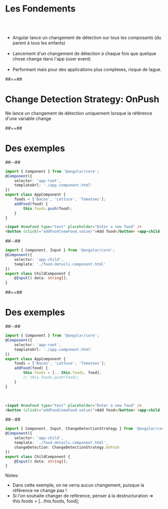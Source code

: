 <!-- .slide -->

# Les Fondements

<br><br>

-   Angular lance un changement de détection sur tous les composants (du parent à tous les enfants)<br><br>
-   Lancement d'un changement de détection à chaque fois que quelque chose change dans l'app (user event)<br><br>
-   Performant mais pour des applications plus complexes, risque de lague.
    <br>

##==##

<!-- .slide: class="full-center" -->

# Change Detection Strategy: OnPush

Ne lance un changement de détection uniquement lorsque la référence d'une variable change

<!-- .element: class=ïmportant" -->

##==##

<!-- .slide: class="two-column-layout" -->

# Des exemples

##--##

<!-- .slide: class="with-code inconsolata" -->

```typescript
import { Component } from '@angular/core';
@Component({
    selector: 'app-root',
    templateUrl: './app.component.html'
})
export class AppComponent {
    foods = ['Bacon', 'Lettuce', 'Tomatoes'];
    addFood(food) {
        this.foods.push(food);
    }
}
```

<!-- .element: class="medium-code" -->

```html
<input #newFood type="text" placeholder="Enter a new food" />
<button (click)="addFood(newFood.value)">Add food</button> <app-child [data]="foods"></app-child>
```

<!-- .element: class="medium-code" -->

##--##

<!-- .slide: class="with-code inconsolata" -->

```typescript
import { Component, Input } from '@angular/core';
@Component({
    selector: 'app-child',
    template: './food-details.component.html'
})
export class ChildComponent {
    @Input() data: string[];
}
```

<!-- .element: class="medium-code" -->

##==##

<!-- .slide: class="two-column-layout" -->

# Des exemples

##--##

<!-- .slide: class="with-code inconsolata" -->

```typescript
import { Component } from '@angular/core';
@Component({
    selector: 'app-root',
    templateUrl: './app.component.html'
})
export class AppComponent {
    foods = ['Bacon', 'Lettuce', 'Tomatoes'];
    addFood(food) {
        this.foods = [...this.foods, food];
        // this.foods.push(food);
    }
}
```

<!-- .element: class="medium-code" -->

<br>

```html
<input #newFood type="text" placeholder="Enter a new food" />
<button (click)="addFood(newFood.value)">Add food</button> <app-child [data]="foods"></app-child>
```

<!-- .element: class="medium-code" -->

##--##

<!-- .slide: class="with-code inconsolata" -->

```typescript
import { Component, Input, ChangeDetectionStrategy } from '@angular/core';
@Component({
    selector: 'app-child',
    template: './food-details.component.html',
    changeDetection: ChangeDetectionStrategy.OnPush
})
export class ChildComponent {
    @Input() data: string[];
}
```

<!-- .element: class="medium-code" -->

Notes:

-   Dans cette exemple, on ne verra aucun changement, puisque la référence ne change pas !
-   Si l'on souhaite changer de reférence, penser à la destructuration => this.foods = [...this.foods, food];
